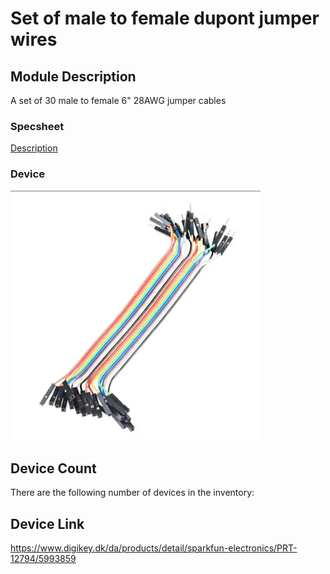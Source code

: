 # Set of male to female dupont jumper wires

## Module Description 
A set of 30 male to female 6" 28AWG jumper cables


### Specsheet
[Description](../specsheets/male-female-jumper-set.pdf)


### Device
<img src="../pictures/male-female-jumper-set.png" title="Male-female jumper set" style="max-width: 400px">

## Device Count
There are the following number of devices in the inventory: <Number of devices in storage>

## Device Link

https://www.digikey.dk/da/products/detail/sparkfun-electronics/PRT-12794/5993859